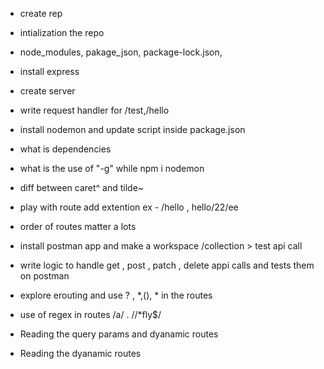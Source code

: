 - create rep 
- intialization the repo
- node_modules, pakage_json, package-lock.json, 
- install express 
- create server
- write request handler for /test,/hello
- install nodemon and update script inside package.json
- what is dependencies
- what is the use of  "-g" while npm i nodemon
- diff between caret^ and tilde~

- play with route add extention ex -  /hello , hello/22/ee
- order of routes matter a lots
- install postman app and make a workspace /collection > test api call 
- write logic to handle get , post , patch , delete appi calls and tests them on postman
- explore erouting and use ? , *,(), * in the routes
- use of regex in routes /a/ . //*fly$/
- Reading the query params and dyanamic routes
- Reading the dyanamic routes